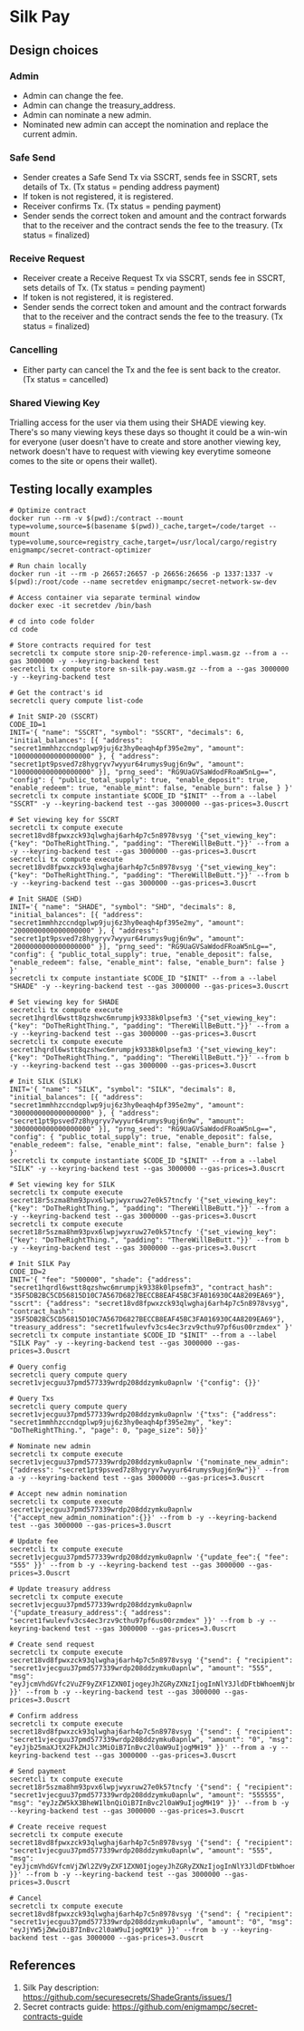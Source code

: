 # Silk Pay
## Design choices
### Admin 
* Admin can change the fee.
* Admin can change the treasury_address.
* Admin can nominate a new admin.
* Nominated new admin can accept the nomination and replace the current admin.

### Safe Send
* Sender creates a Safe Send Tx via SSCRT, sends fee in SSCRT, sets details of Tx. (Tx status = pending address payment)
* If token is not registered, it is registered.
* Receiver confirms Tx. (Tx status = pending payment)
* Sender sends the correct token and amount and the contract forwards that to the receiver and the contract sends the fee to the treasury. (Tx status = finalized)

### Receive Request
* Receiver create a Receive Request Tx via SSCRT, sends fee in SSCRT, sets details of Tx. (Tx status = pending payment)
* If token is not registered, it is registered.
* Sender sends the correct token and amount and the contract forwards that to the receiver and the contract sends the fee to the treasury. (Tx status = finalized)

### Cancelling
* Either party can cancel the Tx and the fee is sent back to the creator. (Tx status = cancelled)

### Shared Viewing Key
Trialling access for the user via them using their SHADE viewing key. There's so many viewing keys these days so thought it could be a win-win for everyone (user doesn't have to create and store another viewing key, network doesn't have to request with viewing key everytime someone comes to the site or opens their wallet).

## Testing locally examples
```
# Optimize contract
docker run --rm -v $(pwd):/contract --mount type=volume,source=$(basename $(pwd))_cache,target=/code/target --mount type=volume,source=registry_cache,target=/usr/local/cargo/registry enigmampc/secret-contract-optimizer

# Run chain locally
docker run -it --rm -p 26657:26657 -p 26656:26656 -p 1337:1337 -v $(pwd):/root/code --name secretdev enigmampc/secret-network-sw-dev

# Access container via separate terminal window
docker exec -it secretdev /bin/bash

# cd into code folder
cd code

# Store contracts required for test
secretcli tx compute store snip-20-reference-impl.wasm.gz --from a --gas 3000000 -y --keyring-backend test
secretcli tx compute store sn-silk-pay.wasm.gz --from a --gas 3000000 -y --keyring-backend test

# Get the contract's id
secretcli query compute list-code

# Init SNIP-20 (SSCRT)
CODE_ID=1
INIT='{ "name": "SSCRT", "symbol": "SSCRT", "decimals": 6, "initial_balances": [{ "address": "secret1mmhhzccndqplwp9juj6z3hy0eaqh4pf395e2my", "amount": "1000000000000000000" }, { "address": "secret1pt9psved7z8hygryv7wyyur64rumys9ugj6n9w", "amount": "1000000000000000000" }], "prng_seed": "RG9UaGVSaWdodFRoaW5nLg==", "config": { "public_total_supply": true, "enable_deposit": true, "enable_redeem": true, "enable_mint": false, "enable_burn": false } }'
secretcli tx compute instantiate $CODE_ID "$INIT" --from a --label "SSCRT" -y --keyring-backend test --gas 3000000 --gas-prices=3.0uscrt

# Set viewing key for SSCRT
secretcli tx compute execute secret18vd8fpwxzck93qlwghaj6arh4p7c5n8978vsyg '{"set_viewing_key": {"key": "DoTheRightThing.", "padding": "ThereWillBeButt."}}' --from a -y --keyring-backend test --gas 3000000 --gas-prices=3.0uscrt
secretcli tx compute execute secret18vd8fpwxzck93qlwghaj6arh4p7c5n8978vsyg '{"set_viewing_key": {"key": "DoTheRightThing.", "padding": "ThereWillBeButt."}}' --from b -y --keyring-backend test --gas 3000000 --gas-prices=3.0uscrt

# Init SHADE (SHD)
INIT='{ "name": "SHADE", "symbol": "SHD", "decimals": 8, "initial_balances": [{ "address": "secret1mmhhzccndqplwp9juj6z3hy0eaqh4pf395e2my", "amount": "2000000000000000000" }, { "address": "secret1pt9psved7z8hygryv7wyyur64rumys9ugj6n9w", "amount": "2000000000000000000" }], "prng_seed": "RG9UaGVSaWdodFRoaW5nLg==", "config": { "public_total_supply": true, "enable_deposit": false, "enable_redeem": false, "enable_mint": false, "enable_burn": false } }'
secretcli tx compute instantiate $CODE_ID "$INIT" --from a --label "SHADE" -y --keyring-backend test --gas 3000000 --gas-prices=3.0uscrt

# Set viewing key for SHADE
secretcli tx compute execute secret1hqrdl6wstt8qzshwc6mrumpjk9338k0lpsefm3 '{"set_viewing_key": {"key": "DoTheRightThing.", "padding": "ThereWillBeButt."}}' --from a -y --keyring-backend test --gas 3000000 --gas-prices=3.0uscrt
secretcli tx compute execute secret1hqrdl6wstt8qzshwc6mrumpjk9338k0lpsefm3 '{"set_viewing_key": {"key": "DoTheRightThing.", "padding": "ThereWillBeButt."}}' --from b -y --keyring-backend test --gas 3000000 --gas-prices=3.0uscrt

# Init SILK (SILK)
INIT='{ "name": "SILK", "symbol": "SILK", "decimals": 8, "initial_balances": [{ "address": "secret1mmhhzccndqplwp9juj6z3hy0eaqh4pf395e2my", "amount": "3000000000000000000" }, { "address": "secret1pt9psved7z8hygryv7wyyur64rumys9ugj6n9w", "amount": "3000000000000000000" }], "prng_seed": "RG9UaGVSaWdodFRoaW5nLg==", "config": { "public_total_supply": true, "enable_deposit": false, "enable_redeem": false, "enable_mint": false, "enable_burn": false } }'
secretcli tx compute instantiate $CODE_ID "$INIT" --from a --label "SILK" -y --keyring-backend test --gas 3000000 --gas-prices=3.0uscrt

# Set viewing key for SILK
secretcli tx compute execute secret18r5szma8hm93pvx6lwpjwyxruw27e0k57tncfy '{"set_viewing_key": {"key": "DoTheRightThing.", "padding": "ThereWillBeButt."}}' --from a -y --keyring-backend test --gas 3000000 --gas-prices=3.0uscrt
secretcli tx compute execute secret18r5szma8hm93pvx6lwpjwyxruw27e0k57tncfy '{"set_viewing_key": {"key": "DoTheRightThing.", "padding": "ThereWillBeButt."}}' --from b -y --keyring-backend test --gas 3000000 --gas-prices=3.0uscrt

# Init SILK Pay
CODE_ID=2
INIT='{ "fee": "500000", "shade": {"address": "secret1hqrdl6wstt8qzshwc6mrumpjk9338k0lpsefm3", "contract_hash": "35F5DB2BC5CD56815D10C7A567D6827BECCB8EAF45BC3FA016930C4A8209EA69"}, "sscrt": {"address": "secret18vd8fpwxzck93qlwghaj6arh4p7c5n8978vsyg", "contract_hash": "35F5DB2BC5CD56815D10C7A567D6827BECCB8EAF45BC3FA016930C4A8209EA69"}, "treasury_address": "secret1fwulevfv3cs4ec3rzv9cthu97pf6us00rzmdex" }'
secretcli tx compute instantiate $CODE_ID "$INIT" --from a --label "SILK Pay" -y --keyring-backend test --gas 3000000 --gas-prices=3.0uscrt

# Query config
secretcli query compute query secret1vjecguu37pmd577339wrdp208ddzymku0apnlw '{"config": {}}'

# Query Txs
secretcli query compute query secret1vjecguu37pmd577339wrdp208ddzymku0apnlw '{"txs": {"address": "secret1mmhhzccndqplwp9juj6z3hy0eaqh4pf395e2my", "key": "DoTheRightThing.", "page": 0, "page_size": 50}}'

# Nominate new admin
secretcli tx compute execute secret1vjecguu37pmd577339wrdp208ddzymku0apnlw '{"nominate_new_admin":{"address": "secret1pt9psved7z8hygryv7wyyur64rumys9ugj6n9w"}}' --from a -y --keyring-backend test --gas 3000000 --gas-prices=3.0uscrt

# Accept new admin nomination
secretcli tx compute execute secret1vjecguu37pmd577339wrdp208ddzymku0apnlw '{"accept_new_admin_nomination":{}}' --from b -y --keyring-backend test --gas 3000000 --gas-prices=3.0uscrt

# Update fee
secretcli tx compute execute secret1vjecguu37pmd577339wrdp208ddzymku0apnlw '{"update_fee":{ "fee": "555" }}' --from b -y --keyring-backend test --gas 3000000 --gas-prices=3.0uscrt

# Update treasury address
secretcli tx compute execute secret1vjecguu37pmd577339wrdp208ddzymku0apnlw '{"update_treasury_address":{ "address": "secret1fwulevfv3cs4ec3rzv9cthu97pf6us00rzmdex" }}' --from b -y --keyring-backend test --gas 3000000 --gas-prices=3.0uscrt

# Create send request
secretcli tx compute execute secret18vd8fpwxzck93qlwghaj6arh4p7c5n8978vsyg '{"send": { "recipient": "secret1vjecguu37pmd577339wrdp208ddzymku0apnlw", "amount": "555", "msg": "eyJjcmVhdGVfc2VuZF9yZXF1ZXN0IjogeyJhZGRyZXNzIjogInNlY3JldDFtbWhoemNjbmRxcGx3cDlqdWo2ejNoeTBlYXFoNHBmMzk1ZTJteSIsICJzZW5kX2Ftb3VudCI6ICI1NTU1NTUiLCAiZGVzY3JpcHRpb24iOiAiYXBvY2FseXB0byIsICJ0b2tlbiI6IHsiYWRkcmVzcyI6ICJzZWNyZXQxOHI1c3ptYThobTkzcHZ4Nmx3cGp3eXhydXcyN2UwazU3dG5jZnkiLCAiY29udHJhY3RfaGFzaCI6ICIzNUY1REIyQkM1Q0Q1NjgxNUQxMEM3QTU2N0Q2ODI3QkVDQ0I4RUFGNDVCQzNGQTAxNjkzMEM0QTgyMDlFQTY5In19fQ==" }}' --from b -y --keyring-backend test --gas 3000000 --gas-prices=3.0uscrt

# Confirm address
secretcli tx compute execute secret18vd8fpwxzck93qlwghaj6arh4p7c5n8978vsyg '{"send": { "recipient": "secret1vjecguu37pmd577339wrdp208ddzymku0apnlw", "amount": "0", "msg": "eyJjb25maXJtX2FkZHJlc3MiOiB7InBvc2l0aW9uIjogMH19" }}' --from a -y --keyring-backend test --gas 3000000 --gas-prices=3.0uscrt

# Send payment
secretcli tx compute execute secret18r5szma8hm93pvx6lwpjwyxruw27e0k57tncfy '{"send": { "recipient": "secret1vjecguu37pmd577339wrdp208ddzymku0apnlw", "amount": "555555", "msg": "eyJzZW5kX3BheW1lbnQiOiB7InBvc2l0aW9uIjogMH19" }}' --from b -y --keyring-backend test --gas 3000000 --gas-prices=3.0uscrt

# Create receive request
secretcli tx compute execute secret18vd8fpwxzck93qlwghaj6arh4p7c5n8978vsyg '{"send": { "recipient": "secret1vjecguu37pmd577339wrdp208ddzymku0apnlw", "amount": "555", "msg": "eyJjcmVhdGVfcmVjZWl2ZV9yZXF1ZXN0IjogeyJhZGRyZXNzIjogInNlY3JldDFtbWhoemNjbmRxcGx3cDlqdWo2ejNoeTBlYXFoNHBmMzk1ZTJteSIsICJzZW5kX2Ftb3VudCI6ICI1NTU1NTUiLCAiZGVzY3JpcHRpb24iOiAiYXBvY2FseXB0byByZWNlaXZlIHJlcXVlc3QiLCAidG9rZW4iOiB7ImFkZHJlc3MiOiAic2VjcmV0MThyNXN6bWE4aG05M3B2eDZsd3Bqd3l4cnV3MjdlMGs1N3RuY2Z5IiwgImNvbnRyYWN0X2hhc2giOiAiMzVGNURCMkJDNUNENTY4MTVEMTBDN0E1NjdENjgyN0JFQ0NCOEVBRjQ1QkMzRkEwMTY5MzBDNEE4MjA5RUE2OSJ9fX0=" }}' --from b -y --keyring-backend test --gas 3000000 --gas-prices=3.0uscrt

# Cancel
secretcli tx compute execute secret18vd8fpwxzck93qlwghaj6arh4p7c5n8978vsyg '{"send": { "recipient": "secret1vjecguu37pmd577339wrdp208ddzymku0apnlw", "amount": "0", "msg": "eyJjYW5jZWwiOiB7InBvc2l0aW9uIjogMX19" }}' --from b -y --keyring-backend test --gas 3000000 --gas-prices=3.0uscrt
```

## References
1. Silk Pay description: https://github.com/securesecrets/ShadeGrants/issues/1
2. Secret contracts guide: https://github.com/enigmampc/secret-contracts-guide
